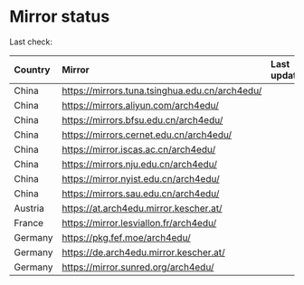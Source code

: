 <script src="./time.js"></script>
# Mirror status
Last check: <script type="text/javascript">localize(1711509570.9280355);</script>

|Country|Mirror|Last update|
|:------|:-----|:----------|
|China|https://mirrors.tuna.tsinghua.edu.cn/arch4edu/|<script type="text/javascript">localize(1711478050);</script>|
|China|https://mirrors.aliyun.com/arch4edu/|<script type="text/javascript">localize(1711478050);</script>|
|China|https://mirrors.bfsu.edu.cn/arch4edu/|<script type="text/javascript">localize(1711478050);</script>|
|China|https://mirrors.cernet.edu.cn/arch4edu/|<script type="text/javascript">localize(1711478050);</script>|
|China|https://mirror.iscas.ac.cn/arch4edu/|<script type="text/javascript">localize(1711478050);</script>|
|China|https://mirrors.nju.edu.cn/arch4edu/|<script type="text/javascript">localize(1711478050);</script>|
|China|https://mirror.nyist.edu.cn/arch4edu/|<script type="text/javascript">localize(1711478050);</script>|
|China|https://mirrors.sau.edu.cn/arch4edu/|<script type="text/javascript">localize(1711478050);</script>|
|Austria|https://at.arch4edu.mirror.kescher.at/|<script type="text/javascript">localize(1711478050);</script>|
|France|https://mirror.lesviallon.fr/arch4edu/|<script type="text/javascript">localize(1711478050);</script>|
|Germany|https://pkg.fef.moe/arch4edu/|<script type="text/javascript">localize(1711478050);</script>|
|Germany|https://de.arch4edu.mirror.kescher.at/|<script type="text/javascript">localize(1711478050);</script>|
|Germany|https://mirror.sunred.org/arch4edu/|<script type="text/javascript">localize(1711478050);</script>|

<script src="./tablefilter/tablefilter.js"></script>
<script src="./table.js"></script>